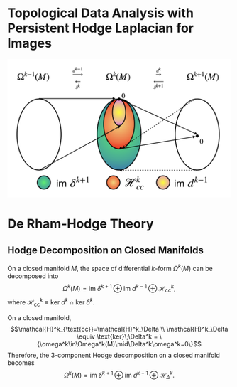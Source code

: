 # Topological Data Analysis with Persistent Hodge Laplacian for Images

![HodgeDecomposition](README.assets/HodgeDecomposition.png)

# De Rham-Hodge Theory

## Hodge Decomposition on Closed Manifolds

On a closed manifold $M$, the space of differential $k$-form $\Omega^k(M)$ can be decomposed into 
$$\Omega^k(M)= \text{im}\;\delta^{k+1} \oplus \text{im}\;d^{k-1} \oplus \mathcal{H}^k_{\text{cc}},$$
where $\mathcal{H}^k_{\text{cc}}\equiv\text{ker}\;d^k\cap\text{ker}\;\delta^k$. 

On a closed manifold,
$$\mathcal{H}^k_{\text{cc}}=\mathcal{H}^k_\Delta \\
\mathcal{H}^k_\Delta \equiv \text{ker}\;\Delta^k = \{\omega^k\in\Omega^k(M)\mid\Delta^k\omega^k=0\}$$
Therefore, the 3-component Hodge decomposition on a closed manifold becomes
$$\Omega^k(M)= \text{im}\;\delta^{k+1} \oplus \text{im}\;d^{k-1} \oplus \mathcal{H}^k_\Delta.$$
